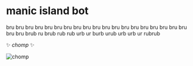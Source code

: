 # manic island bot
bru bru bru bru bru bru bru bru bru bru bru bru bru bru bru bru bru bru bru bru bru brub ru brub rub rub urb ur burb urub urb urb ur rubrub 

✨ *chomp* ✨

![chomp](https://cdn.discordapp.com/emojis/779828495932981279.gif?v=1)